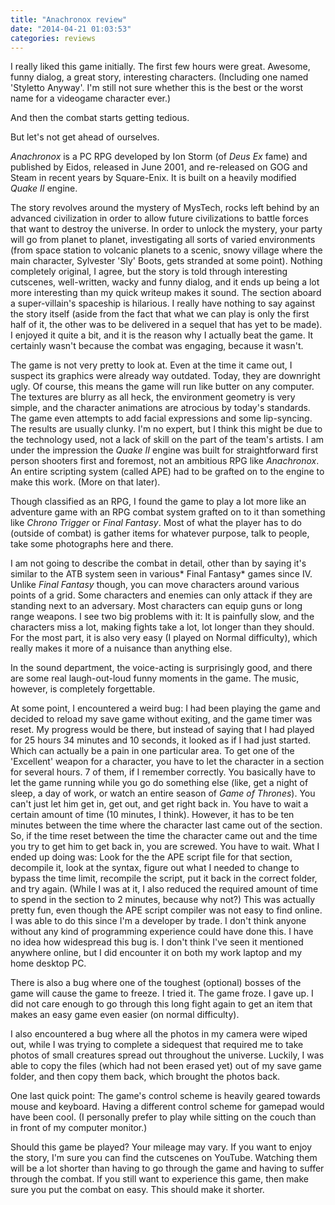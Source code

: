```yaml
---
title: "Anachronox review"
date: "2014-04-21 01:03:53"
categories: reviews
---
```

I really liked this game initially. The first few hours were great. Awesome, funny dialog, a great story, interesting characters. (Including one named 'Styletto Anyway'. I'm still not sure whether this is the best or the worst name for a videogame character ever.)

And then the combat starts getting tedious.

But let's not get ahead of ourselves.

*Anachronox* is a PC RPG developed by Ion Storm (of *Deus Ex* fame) and published by Eidos, released in June 2001, and re-released on GOG and Steam in recent years by Square-Enix. It is built on a heavily modified *Quake II* engine.

The story revolves around the mystery of MysTech, rocks left behind by an advanced civilization in order to allow future civilizations to battle forces that want to destroy the universe. In order to unlock the mystery, your party will go from planet to planet, investigating all sorts of varied environments (from space station to volcanic planets to a scenic, snowy village where the main character, Sylvester 'Sly' Boots, gets stranded at some point). Nothing completely original, I agree, but the story is told through interesting cutscenes, well-written, wacky and funny dialog, and it ends up being a lot more interesting than my quick writeup makes it sound. The section aboard a super-villain's spaceship is hilarious. I really have nothing to say against the story itself (aside from the fact that what we can play is only the first half of it, the other was to be delivered in a sequel that has yet to be made). I enjoyed it quite a bit, and it is the reason why I actually beat the game. It certainly wasn't because the combat was engaging, because it wasn't.

The game is not very pretty to look at. Even at the time it came out, I suspect its graphics were already way outdated. Today, they are downright ugly. Of course, this means the game will run like butter on any computer. The textures are blurry as all heck, the environment geometry is very simple, and the character animations are atrocious by today's standards. The game even attempts to add facial expressions and some lip-syncing. The results are usually clunky. I'm no expert, but I think this might be due to the technology used, not a lack of skill on the part of the team's artists. I am under the impression the *Quake II* engine was built for straightforward first person shooters first and foremost, not an ambitious RPG like *Anachronox*. An entire scripting system (called APE) had to be grafted on to the engine to make this work. (More on that later).

Though classified as an RPG, I found the game to play a lot more like an adventure game with an RPG combat system grafted on to it than something like *Chrono Trigger* or *Final Fantasy*. Most of what the player has to do (outside of combat) is gather items for whatever purpose, talk to people, take some photographs here and there.

I am not going to describe the combat in detail, other than by saying it's similar to the ATB system seen in various* Final Fantasy* games since IV. Unlike *Final Fantasy* though, you can move characters around various points of a grid. Some characters and enemies can only attack if they are standing next to an adversary. Most characters can equip guns or long range weapons. I see two big problems with it: It is painfully slow, and the characters miss a lot, making fights take a lot, lot longer than they should. For the most part, it is also very easy (I played on Normal difficulty), which really makes it more of a nuisance than anything else.

In the sound department, the voice-acting is surprisingly good, and there are some real laugh-out-loud funny moments in the game. The music, however, is completely forgettable.

At some point, I encountered a weird bug: I had been playing the game and decided to reload my save game without exiting, and the game timer was reset. My progress would be there, but instead of saying that I had played for 25 hours 34 minutes and 10 seconds, it looked as if I had just started.  Which can actually be a pain in one particular area. To get one of the 'Excellent' weapon for a character, you have to let the character in a section for several hours. 7 of them, if I remember correctly. You basically have to let the game running while you go do something else (like, get a night of sleep, a day of work, or watch an entire season of *Game of Thrones*). You can't just let him get in, get out, and get right back in. You have to wait a certain amount of time (10 minutes, I think). However, it has to be ten minutes between the time where the character last came out of the section. So, if the time reset between the time the character came out and the time you try to get him to get back in, you are screwed. You have to wait. What I ended up doing was: Look for the the APE script file for that section, decompile it, look at the syntax, figure out what I needed to change to bypass the time limit, recompile the script, put it back in the correct folder, and try again. (While I was at it, I also reduced the required amount of time to spend in the section to 2 minutes, because why not?) This was actually pretty fun, even though the APE script compiler was not easy to find online. I was able to do this since I'm a developer by trade. I don't think anyone without any kind of programming experience could have done this. I have no idea how widespread this bug is. I don't think I've seen it mentioned anywhere online, but I did encounter it on both my work laptop and my home desktop PC.

There is also a bug where one of the toughest (optional) bosses of the game will cause the game to freeze. I tried it. The game froze. I gave up. I did not care enough to go through this long fight again to get an item that makes an easy game even easier (on normal difficulty).

I also encountered a bug where all the photos in my camera were wiped out, while I was trying to complete a sidequest that required me to take photos of small creatures spread out throughout the universe. Luckily, I was able to copy the files (which had not been erased yet) out of my save game folder, and then copy them back, which brought the photos back.

One last quick point: The game's control scheme is heavily geared towards mouse and keyboard. Having a different control scheme for gamepad would have been cool. (I personally prefer to play while sitting on the couch than in front of my computer monitor.)

Should this game be played? Your mileage may vary. If you want to enjoy the story, I'm sure you can find the cutscenes on YouTube. Watching them will be a lot shorter than having to go through the game and having to suffer through the combat. If you still want to experience this game, then make sure you put the combat on easy. This should make it shorter.
  